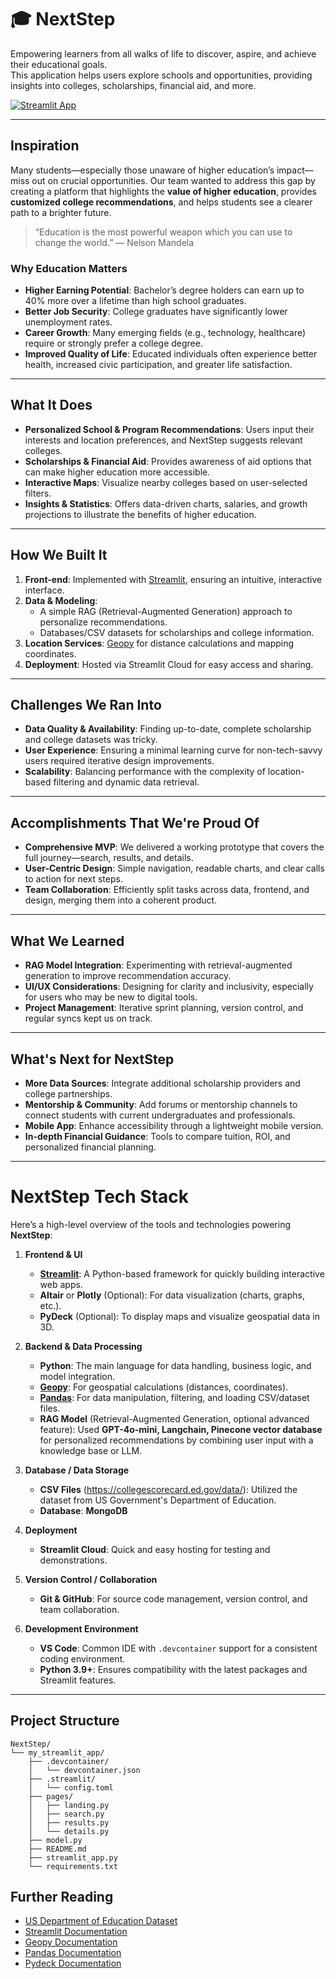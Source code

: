 # 🎓 NextStep

Empowering learners from all walks of life to discover, aspire, and achieve their educational goals.  
This application helps users explore schools and opportunities, providing insights into colleges, scholarships, financial aid, and more.

[![Streamlit App](https://static.streamlit.io/badges/streamlit_badge_black_white.svg)](https://next-step.streamlit.app/)

---

## Inspiration
Many students—especially those unaware of higher education’s impact—miss out on crucial opportunities. Our team wanted to address this gap by creating a platform that highlights the **value of higher education**, provides **customized college recommendations**, and helps students see a clearer path to a brighter future.

> “Education is the most powerful weapon which you can use to change the world.” — Nelson Mandela  

### Why Education Matters
- **Higher Earning Potential**: Bachelor’s degree holders can earn up to 40% more over a lifetime than high school graduates.  
- **Better Job Security**: College graduates have significantly lower unemployment rates.  
- **Career Growth**: Many emerging fields (e.g., technology, healthcare) require or strongly prefer a college degree.  
- **Improved Quality of Life**: Educated individuals often experience better health, increased civic participation, and greater life satisfaction.

---

## What It Does
- **Personalized School & Program Recommendations**: Users input their interests and location preferences, and NextStep suggests relevant colleges.  
- **Scholarships & Financial Aid**: Provides awareness of aid options that can make higher education more accessible.  
- **Interactive Maps**: Visualize nearby colleges based on user-selected filters.  
- **Insights & Statistics**: Offers data-driven charts, salaries, and growth projections to illustrate the benefits of higher education.

---

## How We Built It
1. **Front-end**: Implemented with [Streamlit](https://docs.streamlit.io/), ensuring an intuitive, interactive interface.
2. **Data & Modeling**:  
   - A simple RAG (Retrieval-Augmented Generation) approach to personalize recommendations.  
   - Databases/CSV datasets for scholarships and college information.  
3. **Location Services**: [Geopy](https://geopy.readthedocs.io/) for distance calculations and mapping coordinates.  
4. **Deployment**: Hosted via Streamlit Cloud for easy access and sharing.

---

## Challenges We Ran Into
- **Data Quality & Availability**: Finding up-to-date, complete scholarship and college datasets was tricky.  
- **User Experience**: Ensuring a minimal learning curve for non-tech-savvy users required iterative design improvements.  
- **Scalability**: Balancing performance with the complexity of location-based filtering and dynamic data retrieval.

---

## Accomplishments That We're Proud Of
- **Comprehensive MVP**: We delivered a working prototype that covers the full journey—search, results, and details.  
- **User-Centric Design**: Simple navigation, readable charts, and clear calls to action for next steps.  
- **Team Collaboration**: Efficiently split tasks across data, frontend, and design, merging them into a coherent product.

---

## What We Learned
- **RAG Model Integration**: Experimenting with retrieval-augmented generation to improve recommendation accuracy.  
- **UI/UX Considerations**: Designing for clarity and inclusivity, especially for users who may be new to digital tools.  
- **Project Management**: Iterative sprint planning, version control, and regular syncs kept us on track.

---

## What's Next for NextStep
- **More Data Sources**: Integrate additional scholarship providers and college partnerships.  
- **Mentorship & Community**: Add forums or mentorship channels to connect students with current undergraduates and professionals.  
- **Mobile App**: Enhance accessibility through a lightweight mobile version.  
- **In-depth Financial Guidance**: Tools to compare tuition, ROI, and personalized financial planning.

---

# NextStep Tech Stack

Here’s a high-level overview of the tools and technologies powering **NextStep**:

1. **Frontend & UI**  
   - **[Streamlit](https://docs.streamlit.io/)**: A Python-based framework for quickly building interactive web apps.  
   - **Altair** or **Plotly** (Optional): For data visualization (charts, graphs, etc.).  
   - **PyDeck** (Optional): To display maps and visualize geospatial data in 3D.

2. **Backend & Data Processing**  
   - **Python**: The main language for data handling, business logic, and model integration.  
   - **[Geopy](https://geopy.readthedocs.io/)**: For geospatial calculations (distances, coordinates).  
   - **[Pandas](https://pandas.pydata.org/)**: For data manipulation, filtering, and loading CSV/dataset files.
   - **RAG Model** (Retrieval-Augmented Generation, optional advanced feature): Used **GPT-4o-mini, Langchain, Pinecone vector database** for personalized recommendations by combining user input with a knowledge base or LLM.

3. **Database / Data Storage**  
   - **CSV Files** (https://collegescorecard.ed.gov/data/): Utilized the dataset from US Government's Department of Education.  
   - **Database**: **MongoDB**

4. **Deployment**  
   - **Streamlit Cloud**: Quick and easy hosting for testing and demonstrations.  

5. **Version Control / Collaboration**  
   - **Git & GitHub**: For source code management, version control, and team collaboration.  

6. **Development Environment**  
   - **VS Code**: Common IDE with `.devcontainer` support for a consistent coding environment.  
   - **Python 3.9+**: Ensures compatibility with the latest packages and Streamlit features.

---

## Project Structure

```plaintext
NextStep/
└── my_streamlit_app/
    ├── .devcontainer/
    │   └── devcontainer.json
    ├── .streamlit/
    │   └── config.toml
    ├── pages/
    │   ├── landing.py
    │   ├── search.py
    │   ├── results.py
    │   └── details.py
    ├── model.py
    ├── README.md
    ├── streamlit_app.py
    └── requirements.txt
```

## Further Reading

- [US Department of Education Dataset](https://collegescorecard.ed.gov/data/)
- [Streamlit Documentation](https://docs.streamlit.io/)
- [Geopy Documentation](https://geopy.readthedocs.io/)
- [Pandas Documentation](https://pandas.pydata.org/)
- [Pydeck Documentation](https://deckgl.readthedocs.io/en/latest/)
